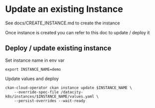 # Update an existing Instance

See docs/CREATE_INSTANCE.md to create the instance

Once instance is created you can refer to this doc to update / deploy it

## Deploy / update existing instance

Set instance name in env var

```
export INSTANCE_NAME=demo
```

Update values and deploy

```
ckan-cloud-operator ckan instance update $INSTANCE_NAME \
    --override-spec-file /datacity-k8s/instances/$INSTANCE_NAME/values.yaml \
    --persist-overrides --wait-ready
```
